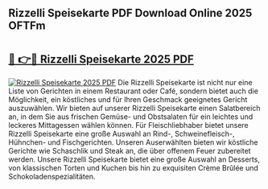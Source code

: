 ## Rizzelli Speisekarte PDF Download Online 2025 OFTFm

# <h2><a href="http://gc8plg.nevu.top/?p=Rizzelli+Speisekarte">🔗 👉🔴 Rizzelli Speisekarte 2025 PDF</a></h2>

[![Rizzelli Speisekarte 2025 PDF](https://i.imgur.com/dBaPXMq.png)](http://gc8plg.nevu.top/?p=Rizzelli+Speisekarte)
Die Rizzelli Speisekarte ist nicht nur eine Liste von Gerichten in einem Restaurant oder Café, sondern bietet auch die Möglichkeit, ein köstliches und für Ihren Geschmack geeignetes Gericht auszuwählen. Wir bieten auf unserer Rizzelli Speisekarte einen Salatbereich an, in dem Sie aus frischen Gemüse- und Obstsalaten für ein leichtes und leckeres Mittagessen wählen können. Für Fleischliebhaber bietet unsere Rizzelli Speisekarte eine große Auswahl an Rind-, Schweinefleisch-, Hühnchen- und Fischgerichten. Unseren Auserwählten bieten wir köstliche Gerichte wie Schaschlik und Steak an, die über offenem Feuer zubereitet werden. Unsere Rizzelli Speisekarte bietet eine große Auswahl an Desserts, von klassischen Torten und Kuchen bis hin zu exquisiten Crème Brûlée und Schokoladenspezialitäten.
